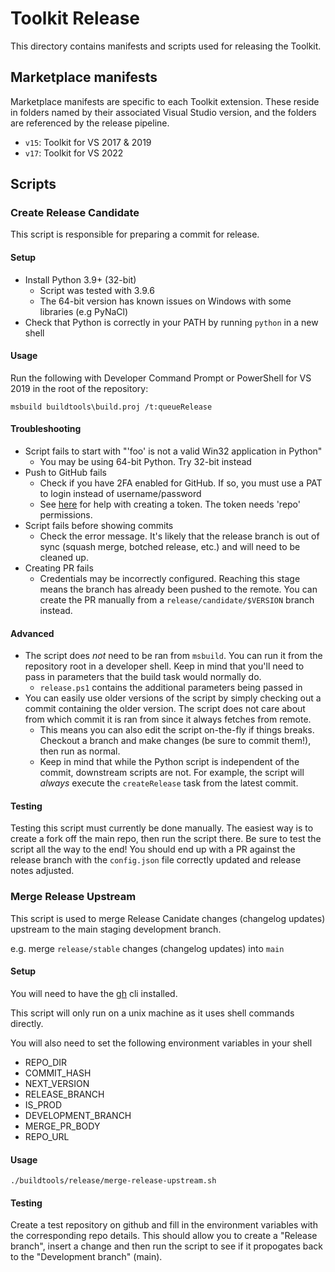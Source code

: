 # Toolkit Release

This directory contains manifests and scripts used for releasing the Toolkit.

## Marketplace manifests
Marketplace manifests are specific to each Toolkit extension. These reside in folders named by their associated Visual Studio version, and the folders are referenced by the release pipeline.

* `v15`: Toolkit for VS 2017 & 2019
* `v17`: Toolkit for VS 2022

## Scripts

### Create Release Candidate
This script is responsible for preparing a commit for release.

#### Setup
- Install Python 3.9+ (32-bit)
  - Script was tested with 3.9.6
  - The 64-bit version has known issues on Windows with some libraries (e.g PyNaCl)
- Check that Python is correctly in your PATH by running `python` in a new shell

#### Usage
Run the following with Developer Command Prompt or PowerShell for VS 2019 in the root of the repository:
```
msbuild buildtools\build.proj /t:queueRelease
```

#### Troubleshooting
- Script fails to start with "'foo' is not a valid Win32 application in Python"
  - You may be using 64-bit Python. Try 32-bit instead
- Push to GitHub fails
  - Check if you have 2FA enabled for GitHub. If so, you must use a PAT to login instead of username/password
  - See [here](https://docs.github.com/en/authentication/keeping-your-account-and-data-secure/creating-a-personal-access-token) for help with creating a token. The token needs 'repo' permissions.
- Script fails before showing commits
  - Check the error message. It's likely that the release branch is out of sync (squash merge, botched release, etc.) and will need to be cleaned up.
- Creating PR fails
  - Credentials may be incorrectly configured. Reaching this stage means the branch has already been pushed to the remote. You can create the PR manually from a `release/candidate/$VERSION` branch instead.

#### Advanced
- The script does _not_ need to be ran from `msbuild`. You can run it from the repository root in a developer shell. Keep in mind that you'll need to pass in parameters that the build task would normally do.
  - `release.ps1` contains the additional parameters being passed in
- You can easily use older versions of the script by simply checking out a commit containing the older version. The script does not care about from which commit it is ran from since it always fetches from remote. 
  - This means you can also edit the script on-the-fly if things breaks. Checkout a branch and make changes (be sure to commit them!), then run as normal.
  - Keep in mind that while the Python script is independent of the commit, downstream scripts are not. For example, the script will _always_ execute the `createRelease` task from the latest commit.

#### Testing
Testing this script must currently be done manually. The easiest way is to create a fork off the main repo, then run the script there. Be sure to test the script all the way to the end! You should end up with a PR against the release branch with the `config.json` file correctly updated and release notes adjusted.

### Merge Release Upstream
This script is used to merge Release Canidate changes (changelog updates) upstream to the main staging development branch. 

e.g. merge `release/stable` changes (changelog updates) into `main`

#### Setup
You will need to have the [gh](https://github.com/cli/cli) cli installed.

This script will only run on a unix machine as it uses shell commands directly.

You will also need to set the following environment variables in your shell
- REPO_DIR
- COMMIT_HASH
- NEXT_VERSION
- RELEASE_BRANCH
- IS_PROD
- DEVELOPMENT_BRANCH
- MERGE_PR_BODY
- REPO_URL

#### Usage
`./buildtools/release/merge-release-upstream.sh`

#### Testing
Create a test repository on github and fill in the environment variables with the corresponding repo details. This should allow you to create a "Release branch", insert a change and then run the script to see if it propogates back to the "Development branch" (main).
